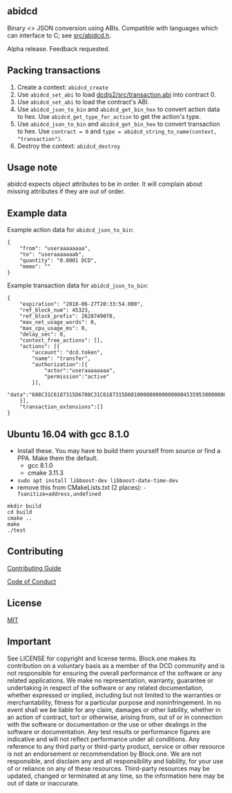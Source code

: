 ## abidcd

Binary <> JSON conversion using ABIs. Compatible with languages which can interface to C; see [src/abidcd.h](src/abidcd.h).

Alpha release. Feedback requested.

## Packing transactions

1. Create a context: `abidcd_create`
1. Use `abidcd_set_abi` to load [dcdjs2/src/transaction.abi](https://github.com/DCD/dcdjs2/blob/master/src/transaction.abi) into contract 0.
1. Use `abidcd_set_abi` to load the contract's ABI.
1. Use `abidcd_json_to_bin` and `abidcd_get_bin_hex` to convert action data to hex. Use `abidcd_get_type_for_action` to get the action's type.
1. Use `abidcd_json_to_bin` and `abidcd_get_bin_hex` to convert transaction to hex. Use `contract = 0` and `type = abidcd_string_to_name(context, "transaction")`.
1. Destroy the context: `abidcd_destroy`

## Usage note

abidcd expects object attributes to be in order. It will complain about missing attributes if they are out of order.

## Example data

Example action data for `abidcd_json_to_bin`:

```
{
    "from": "useraaaaaaaa",
    "to": "useraaaaaaab",
    "quantity": "0.0001 DCD",
    "memo": ""
}
```

Example transaction data for `abidcd_json_to_bin`:

```
{
    "expiration": "2018-06-27T20:33:54.000",
    "ref_block_num": 45323,
    "ref_block_prefix": 2628749070,
    "max_net_usage_words": 0,
    "max_cpu_usage_ms": 0,
    "delay_sec": 0,
    "context_free_actions": [],
    "actions": [{
        "account": "dcd.token",
        "name": "transfer",
        "authorization":[{
            "actor":"useraaaaaaaa",
            "permission":"active"
        }],
        "data":"608C31C6187315D6708C31C6187315D60100000000000000045359530000000000"
    }],
    "transaction_extensions":[]
}
```

## Ubuntu 16.04 with gcc 8.1.0

* Install these. You may have to build them yourself from source or find a PPA. Make them the default.
  * gcc 8.1.0
  * cmake 3.11.3
* `sudo apt install libboost-dev libboost-date-time-dev`
* remove this from CMakeLists.txt (2 places): `-fsanitize=address,undefined`

```
mkdir build
cd build
cmake ..
make
./test
```

## Contributing

[Contributing Guide](./CONTRIBUTING.md)

[Code of Conduct](./CONTRIBUTING.md#conduct)

## License

[MIT](./LICENSE)

## Important

See LICENSE for copyright and license terms.  Block.one makes its contribution on a voluntary basis as a member of the DCD community and is not responsible for ensuring the overall performance of the software or any related applications.  We make no representation, warranty, guarantee or undertaking in respect of the software or any related documentation, whether expressed or implied, including but not limited to the warranties or merchantability, fitness for a particular purpose and noninfringement. In no event shall we be liable for any claim, damages or other liability, whether in an action of contract, tort or otherwise, arising from, out of or in connection with the software or documentation or the use or other dealings in the software or documentation.  Any test results or performance figures are indicative and will not reflect performance under all conditions.  Any reference to any third party or third-party product, service or other resource is not an endorsement or recommendation by Block.one.  We are not responsible, and disclaim any and all responsibility and liability, for your use of or reliance on any of these resources. Third-party resources may be updated, changed or terminated at any time, so the information here may be out of date or inaccurate.
